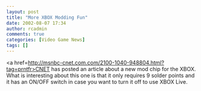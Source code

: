 ```yaml
---
layout: post
title: "More XBOX Modding Fun"
date: 2002-08-07 17:34
author: rcadmin
comments: true
categories: [Video Game News]
tags: []
---
```

<a href=http://msnbc-cnet.com.com/2100-1040-948804.html?tag=prntfr>CNET</a> has posted an article about a new mod chip for the XBOX. What is interesting about this one is that it only requires 9 solder points and it has an ON/OFF switch in case you want to turn it off to use XBOX Live. 
